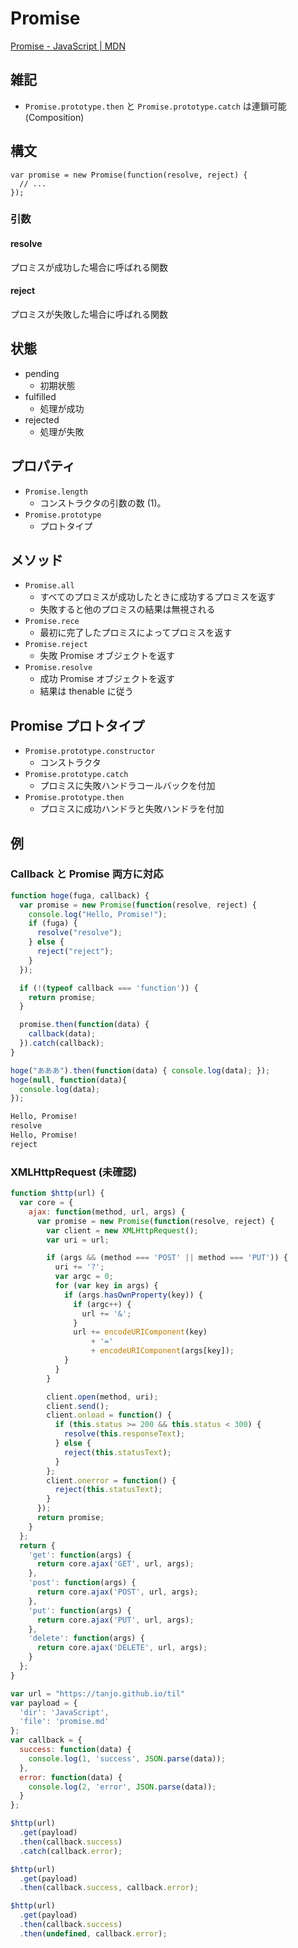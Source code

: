 # Promise

[Promise - JavaScript | MDN](https://developer.mozilla.org/ja/docs/Web/JavaScript/Reference/Global_Objects/Promise)

## 雑記

- `Promise.prototype.then` と `Promise.prototype.catch` は連鎖可能 (Composition)


## 構文

```
var promise = new Promise(function(resolve, reject) {
  // ...
});
```

### 引数

#### resolve

プロミスが成功した場合に呼ばれる関数

#### reject

プロミスが失敗した場合に呼ばれる関数

## 状態

- pending
  - 初期状態
- fulfilled
  - 処理が成功
- rejected
  - 処理が失敗

## プロパティ

- `Promise.length`
  - コンストラクタの引数の数 (1)。
- `Promise.prototype`
  - プロトタイプ

## メソッド

- `Promise.all`
  - すべてのプロミスが成功したときに成功するプロミスを返す
  - 失敗すると他のプロミスの結果は無視される
- `Promise.rece`
  - 最初に完了したプロミスによってプロミスを返す
- `Promise.reject`
  - 失敗 Promise オブジェクトを返す
- `Promise.resolve`
  - 成功 Promise オブジェクトを返す
  - 結果は thenable に従う

## Promise プロトタイプ

- `Promise.prototype.constructor`
  - コンストラクタ
- `Promise.prototype.catch`
  - プロミスに失敗ハンドラコールバックを付加
- `Promise.prototype.then`
  - プロミスに成功ハンドラと失敗ハンドラを付加

## 例

### Callback と Promise 両方に対応

```js
function hoge(fuga, callback) {
  var promise = new Promise(function(resolve, reject) {
    console.log("Hello, Promise!");
    if (fuga) {
      resolve("resolve");
    } else {
      reject("reject");
    }
  });

  if (!(typeof callback === 'function')) {
    return promise;
  }

  promise.then(function(data) {
    callback(data);
  }).catch(callback);
}

hoge("あああ").then(function(data) { console.log(data); });
hoge(null, function(data){
  console.log(data);
});
```

```sh
Hello, Promise!
resolve
Hello, Promise!
reject
```

### XMLHttpRequest (未確認)

```js
function $http(url) {
  var core = {
    ajax: function(method, url, args) {
      var promise = new Promise(function(resolve, reject) {
        var client = new XMLHttpRequest();
        var uri = url;

        if (args && (method === 'POST' || method === 'PUT')) {
          uri += '?';
          var argc = 0;
          for (var key in args) {
            if (args.hasOwnProperty(key)) {
              if (argc++) {
                url += '&';
              }
              url += encodeURIComponent(key)
                  + '='
                  + encodeURIComponent(args[key]);
            }
          }
        }

        client.open(method, uri);
        client.send();
        client.onload = function() {
          if (this.status >= 200 && this.status < 300) {
            resolve(this.responseText);
          } else {
            reject(this.statusText);
          }
        };
        client.onerror = function() {
          reject(this.statusText);
        }
      });
      return promise;
    }
  };
  return {
    'get': function(args) {
      return core.ajax('GET', url, args);
    },
    'post': function(args) {
      return core.ajax('POST', url, args);
    },
    'put': function(args) {
      return core.ajax('PUT', url, args);
    },
    'delete': function(args) {
      return core.ajax('DELETE', url, args);
    }
  };
}

var url = "https://tanjo.github.io/til"
var payload = {
  'dir': 'JavaScript',
  'file': 'promise.md'
};
var callback = {
  success: function(data) {
    console.log(1, 'success', JSON.parse(data));
  },
  error: function(data) {
    console.log(2, 'error', JSON.parse(data));
  }
};

$http(url)
  .get(payload)
  .then(callback.success)
  .catch(callback.error);

$http(url)
  .get(payload)
  .then(callback.success, callback.error);

$http(url)
  .get(payload)
  .then(callback.success)
  .then(undefined, callback.error);
```
